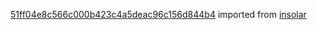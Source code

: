 [51ff04e8c566c000b423c4a5deac96c156d844b4](https://github.com/insolar/insolar/commit/51ff04e8c566c000b423c4a5deac96c156d844b4) imported from [insolar](https://github.com/insolar/insolar)
